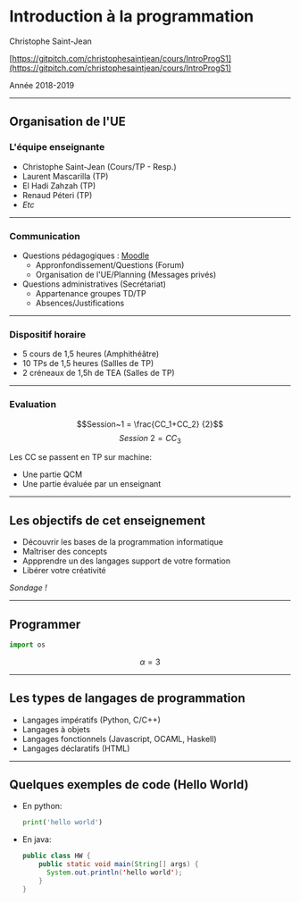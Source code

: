 # Introduction à la programmation

Christophe Saint-Jean

[https://gitpitch.com/christophesaintjean/cours/IntroProgS1](https://gitpitch.com/christophesaintjean/cours/IntroProgS1)

Année 2018-2019

---

## Organisation de l'UE

### L'équipe enseignante

* Christophe Saint-Jean (Cours/TP - Resp.)
* Laurent Mascarilla (TP)
* El Hadi Zahzah (TP)
* Renaud Péteri (TP)
* *Etc*

---

### Communication

* Questions pédagogiques : [Moodle](https://moodle.univ-lr.fr/)
  * Appronfondissement/Questions (Forum)
  * Organisation de l'UE/Planning (Messages privés)
* Questions administratives (Secrétariat)
  * Appartenance groupes TD/TP
  * Absences/Justifications

---

### Dispositif horaire

* 5 cours de 1,5 heures (Amphithéâtre)
* 10 TPs de 1,5 heures (Sallles de TP)
* 2 créneaux de 1,5h de TEA (Salles de TP)

---

### Evaluation

$$Session~1 = \frac{CC_1+CC_2}     {2}$$
$$Session~2 = CC_3$$

Les CC se passent en TP sur machine:

* Une partie QCM
* Une partie évaluée par un enseignant

---

## Les objectifs de cet enseignement

* Découvrir les bases de la programmation informatique
* Maîtriser des concepts
* Appprendre un des langages support de votre formation
* Libérer votre créativité

*Sondage !*

---

## Programmer

```python
import os
```

$$\alpha = 3$$

---

## Les types de langages de programmation

* Langages impératifs (Python, C/C++)
* Langages à objets
* Langages fonctionnels (Javascript, OCAML, Haskell)
* Langages déclaratifs (HTML)

---

## Quelques exemples de code (Hello World)

* En python:

  ```python
  print('hello world')
  ```

* En java:

  ```java
  public class HW {
      public static void main(String[] args) {
        System.out.println('hello world');
      }
  }
  ```